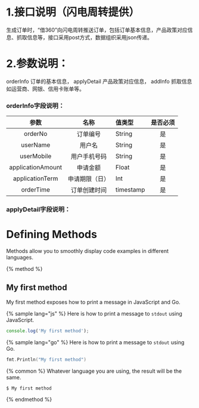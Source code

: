 # 1.接口说明（闪电周转提供）
生成订单时，“借360”向闪电周转推送订单，包括订单基本信息，产品政策对应信息、抓取信息等，接口采用post方式，数据组织采用json传递。
# 2.参数说明：
orderInfo 订单的基本信息， applyDetail 产品政策对应信息， addInfo 抓取信息如运营商、网银、信用卡账单等。
### orderInfo字段说明：
| 参数 | 名称 | 值类型 | 是否必须 |
| :----: | :----: | :---- | :----: |
| orderNo | 订单编号 | String | 是 |
| userName | 用户名 | String | 是 |
| userMobile | 用户手机号码 | String | 是 |
| applicationAmount | 申请金额 | Float | 是 |
| applicationTerm | 申请期限（日） | Int | 是 |
| orderTime | 订单创建时间 | timestamp | 是 |

### applyDetail字段说明：










# Defining Methods

Methods allow you to smoothly display code examples in different languages.

{% method %}
## My first method

My first method exposes how to print a message in JavaScript and Go.

{% sample lang="js" %}
Here is how to print a message to `stdout` using JavaScript.

```js
console.log('My first method');
```

{% sample lang="go" %}
Here is how to print a message to `stdout` using Go.

```go
fmt.Println("My first method")
```

{% common %}
Whatever language you are using, the result will be the same.

```bash
$ My first method
```
{% endmethod %}
